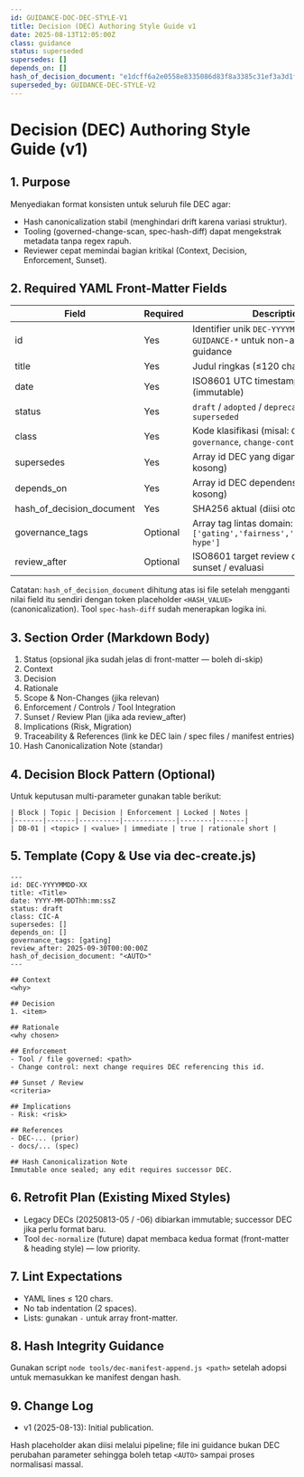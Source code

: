 ```yaml
---
id: GUIDANCE-DOC-DEC-STYLE-V1
title: Decision (DEC) Authoring Style Guide v1
date: 2025-08-13T12:05:00Z
class: guidance
status: superseded
supersedes: []
depends_on: []
hash_of_decision_document: "e1dcff6a2e0558e8335086d83f8a3385c31ef3a3d1f9ee4b66bc5c04ddfafb60"  # canonical SHA256
superseded_by: GUIDANCE-DEC-STYLE-V2
---
```


# Decision (DEC) Authoring Style Guide (v1)

## 1. Purpose

Menyediakan format konsisten untuk seluruh file DEC agar:

- Hash canonicalization stabil (menghindari drift karena variasi struktur).
- Tooling (governed-change-scan, spec-hash-diff) dapat mengekstrak metadata tanpa regex rapuh.
- Reviewer cepat memindai bagian kritikal (Context, Decision, Enforcement, Sunset).

## 2. Required YAML Front-Matter Fields

| Field | Required | Description |
|-------|----------|-------------|
| id | Yes | Identifier unik `DEC-YYYYMMDD-XX` atau `GUIDANCE-*` untuk non-adoption guidance |
| title | Yes | Judul ringkas (≤120 chars) |
| date | Yes | ISO8601 UTC timestamp pembuatan (immutable) |
| status | Yes | `draft` / `adopted` / `deprecated` / `superseded` |
| class | Yes | Kode klasifikasi (misal: `CIC-A/B/C`, `governance`, `change-control`, `guidance`) |
| supersedes | Yes | Array id DEC yang digantikan (boleh kosong) |
| depends_on | Yes | Array id DEC dependensi (boleh kosong) |
| hash_of_decision_document | Yes | SHA256 aktual (diisi otomatis) |
| governance_tags | Optional | Array tag lintas domain: `['gating','fairness','privacy','anti-hype']` |
| review_after | Optional | ISO8601 target review date untuk sunset / evaluasi |

Catatan: `hash_of_decision_document` dihitung atas isi file setelah mengganti nilai field itu sendiri dengan token placeholder `<HASH_VALUE>` (canonicalization). Tool `spec-hash-diff` sudah menerapkan logika ini.

## 3. Section Order (Markdown Body)

1. Status (opsional jika sudah jelas di front-matter — boleh di-skip)
2. Context
3. Decision
4. Rationale
5. Scope & Non-Changes (jika relevan)
6. Enforcement / Controls / Tool Integration
7. Sunset / Review Plan (jika ada review_after)
8. Implications (Risk, Migration)
9. Traceability & References (link ke DEC lain / spec files / manifest entries)
10. Hash Canonicalization Note (standar)

## 4. Decision Block Pattern (Optional)

Untuk keputusan multi-parameter gunakan table berikut:

```
| Block | Topic | Decision | Enforcement | Locked | Notes |
|-------|-------|----------|-------------|--------|-------|
| DB-01 | <topic> | <value> | immediate | true | rationale short |
```

## 5. Template (Copy & Use via dec-create.js)

```
---
id: DEC-YYYYMMDD-XX
title: <Title>
date: YYYY-MM-DDThh:mm:ssZ
status: draft
class: CIC-A
supersedes: []
depends_on: []
governance_tags: [gating]
review_after: 2025-09-30T00:00:00Z
hash_of_decision_document: "<AUTO>"
---

## Context
<why>

## Decision
1. <item>

## Rationale
<why chosen>

## Enforcement
- Tool / file governed: <path>
- Change control: next change requires DEC referencing this id.

## Sunset / Review
<criteria>

## Implications
- Risk: <risk>

## References
- DEC-... (prior)
- docs/... (spec)

## Hash Canonicalization Note
Immutable once sealed; any edit requires successor DEC.
```

## 6. Retrofit Plan (Existing Mixed Styles)

- Legacy DECs (20250813-05 / -06) dibiarkan immutable; successor DEC jika perlu format baru.
- Tool `dec-normalize` (future) dapat membaca kedua format (front-matter & heading style) — low priority.

## 7. Lint Expectations

- YAML lines ≤ 120 chars.
- No tab indentation (2 spaces).
- Lists: gunakan `-` untuk array front-matter.

## 8. Hash Integrity Guidance

Gunakan script `node tools/dec-manifest-append.js <path>` setelah adopsi untuk memasukkan ke manifest dengan hash.

## 9. Change Log

- v1 (2025-08-13): Initial publication.

Hash placeholder akan diisi melalui pipeline; file ini guidance bukan DEC perubahan parameter sehingga boleh tetap `<AUTO>` sampai proses normalisasi massal.
